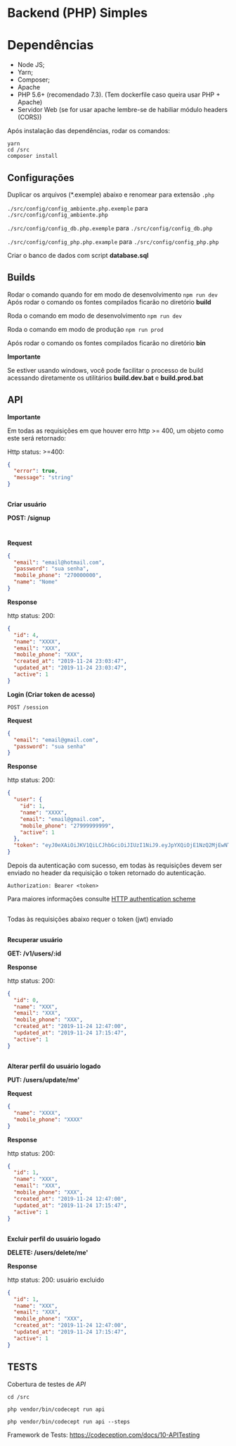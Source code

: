# Backend (PHP) Simples

# Dependências

- Node JS;
- Yarn;
- Composer;
- Apache
- PHP 5.6+ (recomendado 7.3). (Tem dockerfile caso queira usar PHP + Apache)
- Servidor Web (se for usar apache lembre-se de habiliar módulo headers (CORS)) 


Após instalação das dependências, rodar os comandos:

```shell
yarn
cd /src
composer install
```

## Configurações

Duplicar os arquivos (\*.exemple) abaixo e renomear para extensão `.php`

`./src/config/config_ambiente.php.exemple` para `./src/config/config_ambiente.php`

`./src/config/config_db.php.exemple` para `./src/config/config_db.php`

`./src/config/config_php.php.example` para `./src/config/config_php.php`

Criar o banco de dados com script **database.sql**

## Builds

Rodar o comando quando for em modo de desenvolvimento
`npm run dev`
Após rodar o comando os fontes compilados ficarão no diretório **build**

Roda o comando em modo de desenvolvimento
`npm run dev`

Roda o comando em modo de produção
`npm run prod`

Após rodar o comando os fontes compilados ficarão no diretório **bin**

**Importante**

Se estiver usando windows, você pode facilitar o processo de build acessando diretamente os utilitários **build.dev.bat** e **build.prod.bat**

## API

**Importante**

Em todas as requisições em que houver erro http >= 400, um objeto como este será retornado:

Http status: >=400:
```json
{
  "error": true,
  "message": "string"
}
```
##

**Criar usuário**

**POST: /signup**

#

**Request**

```json
{
  "email": "email@hotmail.com",
  "password": "sua senha",
  "mobile_phone": "270000000",
  "name": "Nome"
}
```

**Response**

http status: 200:

```json
{
  "id": 4,
  "name": "XXXX",
  "email": "XXX",
  "mobile_phone": "XXX",
  "created_at": "2019-11-24 23:03:47",
  "updated_at": "2019-11-24 23:03:47",
  "active": 1
}
```

**Login (Criar token de acesso)**

`POST /session`

**Request**

```json
{
  "email": "email@gmail.com",
  "password": "sua senha"
}
```

**Response**

http status: 200:

```json
{
  "user": {
    "id": 1,
    "name": "XXXX",
    "email": "email@gmail.com",
    "mobile_phone": "27999999999",
    "active": 1
  },
  "token": "eyJ0eXAiOiJKV1QiLCJhbGciOiJIUzI1NiJ9.eyJpYXQiOjE1NzQ2MjEwNTUsImV4cCI6MTU3NDY0OTg1NSwiaWQiOjF9.MXI2EUtksjETiBPTegB-C4_jFCcGpgttxxwv5Dwzjhs"
}
```

Depois da autenticação com sucesso, em todas às requisições devem ser enviado no header da requisição o token retornado do autenticação.

```shell
Authorization: Bearer <token>
 ```
Para maiores informações consulte [HTTP authentication scheme](https://developer.mozilla.org/en-US/docs/Web/HTTP/Authentication)

##

Todas às requisições abaixo requer o token (jwt) enviado 

##

**Recuperar usuário**


**GET: /v1/users/:id**

**Response**

http status: 200:

```json
{
  "id": 0,
  "name": "XXX",
  "email": "XXX",
  "mobile_phone": "XXX",
  "created_at": "2019-11-24 12:47:00",
  "updated_at": "2019-11-24 17:15:47",
  "active": 1
}
```

##

**Alterar perfil do usuário logado**

**PUT: /users/update/me'**

**Request**

```json
{
  "name": "XXXX",
  "mobile_phone": "XXXX"
}
```

**Response**

http status: 200:

```json
{
  "id": 1,
  "name": "XXX",
  "email": "XXX",
  "mobile_phone": "XXX",
  "created_at": "2019-11-24 12:47:00",
  "updated_at": "2019-11-24 17:15:47",
  "active": 1
}
```

##

**Excluir perfil do usuário logado**

**DELETE: /users/delete/me'**


**Response**

http status: 200: usuário excluido

```json
{
  "id": 1,
  "name": "XXX",
  "email": "XXX",
  "mobile_phone": "XXX",
  "created_at": "2019-11-24 12:47:00",
  "updated_at": "2019-11-24 17:15:47",
  "active": 1
}
```


## TESTS

Cobertura de testes de *API*

```
cd /src

php vendor/bin/codecept run api

php vendor/bin/codecept run api --steps
```

Framework de Tests: https://codeception.com/docs/10-APITesting
